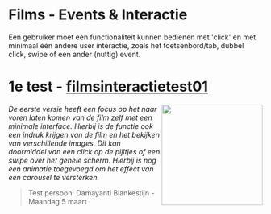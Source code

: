 # Films - Events & Interactie
Een gebruiker moet een functionaliteit kunnen bedienen met 'click' en met minimaal één andere user interactie, zoals het toetsenbord/tab, dubbel click, swipe of een ander (nuttig) event. 

# 1e test - [filmsinteractietest01](https://joopakerboom.github.io/frontendvoordesigners/opdracht2/filmsinteractietest01)

<img align="right" src="https://oege.ie.hva.nl/~akerboj001/githubimages/opdracht2_test01.png" width="200"> 

<em>De eerste versie heeft een focus op het naar voren laten komen van de film zelf met een minimale interface. Hierbij is de functie ook een indruk krijgen van de film en het bekijken van verschillende images. Dit kan doormiddel van een click op de pijltjes of een swipe over het gehele scherm. Hierbij is nog een animatie toegevoegd om het effect van een carousel te versterken. </em>

> Test persoon: Damayanti Blankestijn - Maandag 5 maart
